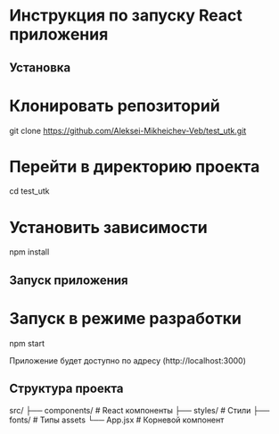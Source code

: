 # Инструкция по запуску React приложения

## Установка

# Клонировать репозиторий
git clone https://github.com/Aleksei-Mikheichev-Veb/test_utk.git

# Перейти в директорию проекта
cd test_utk

# Установить зависимости
npm install

## Запуск приложения

# Запуск в режиме разработки
npm start

Приложение будет доступно по адресу (http://localhost:3000)

## Структура проекта

src/
├── components/   # React компоненты
├── styles/        # Стили
├── fonts/        # Типы assets 
└── App.jsx       # Корневой компонент
